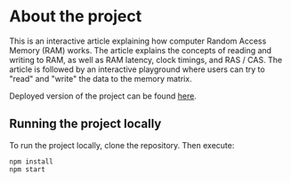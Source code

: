 # About the project

This is an interactive article explaining how computer Random Access Memory (RAM) works. The article explains the concepts of reading and writing to RAM, as well as RAM latency, clock timings, and RAS / CAS. The article is followed by an interactive playground where users can try to "read" and "write" the data to the memory matrix.

Deployed version of the project can be found [here](https://yarynakorduba.github.io/ram-viz/).

## Running the project locally

To run the project locally, clone the repository. Then execute:

```
npm install
npm start
```

